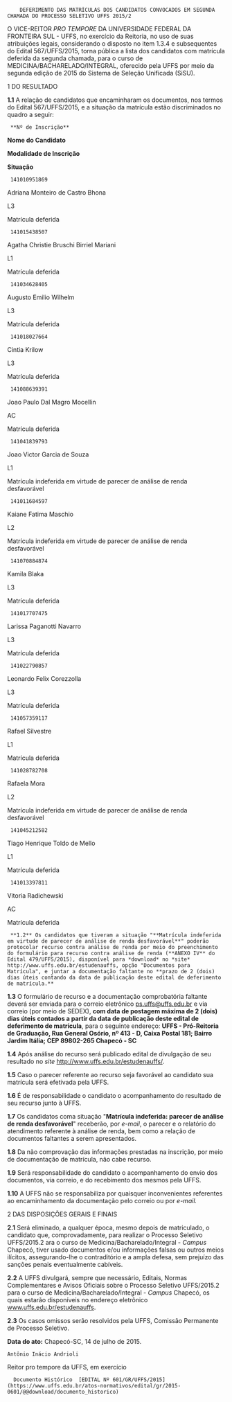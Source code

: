         DEFERIMENTO DAS MATRÍCULAS DOS CANDIDATOS CONVOCADOS EM SEGUNDA CHAMADA DO PROCESSO SELETIVO UFFS 2015/2  

O VICE-REITOR *PRO TEMPORE* DA UNIVERSIDADE FEDERAL DA FRONTEIRA SUL - UFFS, no exercício da Reitoria, no uso de suas atribuições legais, considerando o disposto no item 1.3.4 e subsequentes do Edital 567/UFFS/2015, torna pública a lista dos candidatos com matrícula deferida da segunda chamada, para o curso de MEDICINA/BACHARELADO/INTEGRAL, oferecido pela UFFS por meio da segunda edição de 2015 do Sistema de Seleção Unificada (SiSU).

 1 DO RESULTADO

 **1.1** A relação de candidatos que encaminharam os documentos, nos termos do Edital 567/UFFS/2015, e a situação da matrícula estão discriminados no quadro a seguir:

     **Nº de Inscrição**

   **Nome do Candidato**

   **Modalidade de Inscrição**

   **Situação**

     141010951869

   Adriana Monteiro de Castro Bhona

   L3

   Matrícula deferida

     141015438507

   Agatha Christie Bruschi Birriel Mariani

   L1

   Matrícula deferida

     141034628405

   Augusto Emilio Wilhelm

   L3

   Matrícula deferida

     141018027664

   Cintia Krilow

   L3

   Matrícula deferida

     141088639391

   Joao Paulo Dal Magro Mocellin

   AC

   Matrícula deferida

     141041839793

   Joao Victor Garcia de Souza

   L1

   Matrícula indeferida em virtude de parecer de análise de renda desfavorável

     141011684597

   Kaiane Fatima Maschio

   L2

   Matrícula indeferida em virtude de parecer de análise de renda desfavorável

     141070884874

   Kamila Blaka

   L3

   Matrícula deferida

     141017707475

   Larissa Paganotti Navarro

   L3

   Matrícula deferida

     141022790857

   Leonardo Felix Corezzolla

   L3

   Matrícula deferida

     141057359117

   Rafael Silvestre

   L1

   Matrícula deferida

     141028782708

   Rafaela Mora

   L2

   Matrícula indeferida em virtude de parecer de análise de renda desfavorável

     141045212582

   Tiago Henrique Toldo de Mello

   L1

   Matrícula deferida

     141013397811

   Vitoria Radichewski

   AC

   Matrícula deferida

     **1.2** Os candidatos que tiveram a situação "**Matrícula indeferida em virtude de parecer de análise de renda desfavorável**" poderão protocolar recurso contra análise de renda por meio do preenchimento do formulário para recurso contra análise de renda (**ANEXO IV** do Edital 479/UFFS/2015), disponível para *download* no *site* http://www.uffs.edu.br/estudenauffs, opção "Documentos para Matrícula", e juntar a documentação faltante no **prazo de 2 (dois) dias úteis contando da data de publicação deste edital de deferimento de matrícula.**

 **1.3** O formulário de recurso e a documentação comprobatória faltante deverá ser enviada para o correio eletrônico ps.uffs@uffs.edu.br e via correio (por meio de SEDEX), **com data de postagem máxima de 2 (dois) dias úteis contados a partir da data de publicação deste edital de deferimento de matrícula**, para o seguinte endereço: **UFFS - Pró-Reitoria de Graduação, Rua General Osório, nº 413 - D, Caixa Postal 181; Bairro Jardim Itália; CEP 89802-265 Chapecó - SC**

 **1.4** Após análise do recurso será publicado edital de divulgação de seu resultado no *site* http://www.uffs.edu.br/estudenauffs/.

 **1.5** Caso o parecer referente ao recurso seja favorável ao candidato sua matrícula será efetivada pela UFFS.

 **1.6** É de responsabilidade o candidato o acompanhamento do resultado de seu recurso junto à UFFS.

 **1.7** Os candidatos coma situação "**Matrícula indeferida: parecer de análise de renda desfavorável**" receberão, por *e-mail*, o parecer e o relatório do atendimento referente à análise de renda, bem como a relação de documentos faltantes a serem apresentados.

 **1.8** Da não comprovação das informações prestadas na inscrição, por meio de documentação de matrícula, não cabe recurso.

 **1.9** Será responsabilidade do candidato o acompanhamento do envio dos documentos, via correio, e do recebimento dos mesmos pela UFFS.

 **1.10** A UFFS não se responsabiliza por quaisquer inconvenientes referentes ao encaminhamento da documentação pelo correio ou por *e-mail.*

 2 DAS DISPOSIÇÕES GERAIS E FINAIS

 **2.1** Será eliminado, a qualquer época, mesmo depois de matriculado, o candidato que, comprovadamente, para realizar o Processo Seletivo UFFS/2015.2 ara o curso de Medicina/Bacharelado/Integral - *Campus* Chapecó, tiver usado documentos e/ou informações falsas ou outros meios ilícitos, assegurando-lhe o contraditório e a ampla defesa, sem prejuízo das sanções penais eventualmente cabíveis.

 **2.2** A UFFS divulgará, sempre que necessário, Editais, Normas Complementares e Avisos Oficiais sobre o Processo Seletivo UFFS/2015.2 para o curso de Medicina/Bacharelado/Integral - *Campus* Chapecó, os quais estarão disponíveis no endereço eletrônico www.uffs.edu.br/estudenauffs.

 **2.3** Os casos omissos serão resolvidos pela UFFS, Comissão Permanente de Processo Seletivo.

  

   **Data do ato:** Chapecó-SC, 14 de julho de 2015.   
 

    Antônio Inácio Andrioli   
 Reitor pro tempore da UFFS, em exercício 

      Documento Histórico  [EDITAL Nº 601/GR/UFFS/2015](https://www.uffs.edu.br/atos-normativos/edital/gr/2015-0601/@@download/documento_historico)     
      